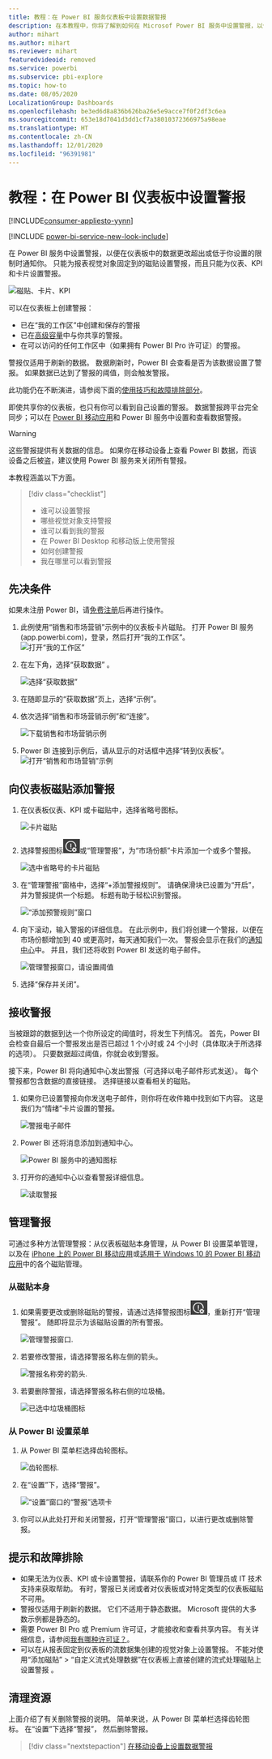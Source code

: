 ```yaml
---
title: 教程：在 Power BI 服务仪表板中设置数据警报
description: 在本教程中，你将了解到如何在 Microsof Power BI 服务中设置警报，以便在仪表板中的数据更改超出你设置的限制时通知你。
author: mihart
ms.author: mihart
ms.reviewer: mihart
featuredvideoid: removed
ms.service: powerbi
ms.subservice: pbi-explore
ms.topic: how-to
ms.date: 08/05/2020
LocalizationGroup: Dashboards
ms.openlocfilehash: be3ed6d8a836b626ba26e5e9acce7f0f2df3c6ea
ms.sourcegitcommit: 653e18d7041d3dd1cf7a38010372366975a98eae
ms.translationtype: HT
ms.contentlocale: zh-CN
ms.lasthandoff: 12/01/2020
ms.locfileid: "96391981"
---
```

# <a name="tutorial-set-alerts-on-power-bi-dashboards"></a>教程：在 Power BI 仪表板中设置警报

[!INCLUDE[consumer-appliesto-yynn](../includes/consumer-appliesto-yynn.md)]

[!INCLUDE [power-bi-service-new-look-include](../includes/power-bi-service-new-look-include.md)]

在 Power BI 服务中设置警报，以便在仪表板中的数据更改超出或低于你设置的限制时通知你。 只能为报表视觉对象固定到的磁贴设置警报，而且只能为仪表、KPI 和卡片设置警报。 

![磁贴、卡片、KPI](media/end-user-alerts/card-gauge-kpi.png)

可以在仪表板上创建警报：
- 已在“我的工作区”中创建和保存的警报
- 已在[高级容量](end-user-license.md)中与你共享的警报。 
- 在可以访问的任何工作区中（如果拥有 Power BI Pro 许可证）的警报。    

警报仅适用于刷新的数据。 数据刷新时，Power BI 会查看是否为该数据设置了警报。 如果数据已达到了警报的阈值，则会触发警报。 

此功能仍在不断演进，请参阅下面的[使用技巧和故障排除部分](#tips-and-troubleshooting)。



即使共享你的仪表板，也只有你可以看到自己设置的警报。 数据警报跨平台完全同步；可以在 [Power BI 移动应用](mobile/mobile-set-data-alerts-in-the-mobile-apps.md)和 Power BI 服务中设置和查看数据警报。 

> [!WARNING]
> 这些警报提供有关数据的信息。 如果你在移动设备上查看 Power BI 数据，而该设备之后被盗，建议使用 Power BI 服务来关闭所有警报。
> 

本教程涵盖以下方面。
> [!div class="checklist"]
> * 谁可以设置警报
> * 哪些视觉对象支持警报
> * 谁可以看到我的警报
> * 在 Power BI Desktop 和移动版上使用警报
> * 如何创建警报
> * 我在哪里可以看到警报

## <a name="prerequisites"></a>先决条件

如果未注册 Power BI，请[免费注册](https://app.powerbi.com/signupredirect?pbi_source=web)后再进行操作。

1. 此例使用“销售和市场营销”示例中的仪表板卡片磁贴。 打开 Power BI 服务 (app.powerbi.com)，登录，然后打开“我的工作区”。    
    ![打开“我的工作区”](media//end-user-alerts/power-bi-my-workspace.png)

2. 在左下角，选择“获取数据”  。

    ![选择“获取数据”](media//end-user-alerts/power-bi-get-data.png)

3. 在随即显示的“获取数据”页上，选择“示例”。

4. 依次选择“销售和市场营销示例”和“连接”。

    ![下载销售和市场营销示例](media//end-user-alerts/power-bi-sample.png)

5. Power BI 连接到示例后，请从显示的对话框中选择“转到仪表板”。     
    ![打开“销售和市场营销”示例](media//end-user-alerts/power-bi-go-to-dashboard.png)

## <a name="add-an-alert-to-a-dashboard-tile"></a>向仪表板磁贴添加警报

1. 在仪表板仪表、KPI 或卡磁贴中，选择省略号图标。
   
   ![卡片磁贴](media/end-user-alerts/power-bi-card.png)

2. 选择警报图标![警报图标](media/end-user-alerts/power-bi-alert-icon.png)或“管理警报”，为“市场份额”卡片添加一个或多个警报。

   ![选中省略号的卡片磁贴](media/end-user-alerts/power-bi-manage.png)

   
1. 在“管理警报”窗格中，选择“+添加警报规则”。  请确保滑块已设置为“开启”，并为警报提供一个标题。 标题有助于轻松识别警报。
   
   ![“添加预警规则”窗口](media/end-user-alerts/power-bi-alert-manage.png)
4. 向下滚动，输入警报的详细信息。  在此示例中，我们将创建一个警报，以便在市场份额增加到 40 或更高时，每天通知我们一次。 警报会显示在我们的[通知中心](end-user-notification-center.md)中。 并且，我们还将收到 Power BI 发送的电子邮件。
   
   ![管理警报窗口，请设置阈值](media/end-user-alerts/power-bi-manage-alert-detail.png)

5. 选择“保存并关闭”。
 


   > 

## <a name="receiving-alerts"></a>接收警报
当被跟踪的数据到达一个你所设定的阈值时，将发生下列情况。 首先，Power BI 会检查自最后一个警报发出是否已超过 1 个小时或 24 个小时（具体取决于所选择的选项）。 只要数据超过阈值，你就会收到警报。

接下来，Power BI 将向通知中心发出警报（可选择以电子邮件形式发送）。 每个警报都包含数据的直接链接。 选择链接以查看相关的磁贴。  

1. 如果你已设置警报向你发送电子邮件，则你将在收件箱中找到如下内容。 这是我们为“情绪”卡片设置的警报。
   
   ![警报电子邮件](media/end-user-alerts/power-bi-email.png)
2. Power BI 还将消息添加到通知中心。
   
   ![Power BI 服务中的通知图标](media/end-user-alerts/power-bi-task.png)
3. 打开你的通知中心以查看警报详细信息。
   
    ![读取警报](media/end-user-alerts/power-bi-notifications.png)
   
  

## <a name="managing-alerts"></a>管理警报

可通过多种方法管理警报：从仪表板磁贴本身管理，从 Power BI 设置菜单管理，以及在 [iPhone 上的 Power BI 移动应用](mobile/mobile-set-data-alerts-in-the-mobile-apps.md)或[适用于 Windows 10 的 Power BI 移动应用](mobile/mobile-set-data-alerts-in-the-mobile-apps.md)中的各个磁贴管理。

### <a name="from-the-tile-itself"></a>从磁贴本身

1. 如果需要更改或删除磁贴的警报，请通过选择警报图标![警报图标](media/end-user-alerts/power-bi-alert-icon.png)，重新打开“管理警报”。 随即将显示为该磁贴设置的所有警报。
   
    ![管理警报窗口](media/end-user-alerts/power-bi-manage-alert.png).
2. 若要修改警报，请选择警报名称左侧的箭头。
   
    ![警报名称旁的箭头](media/end-user-alerts/power-bi-alert-modify.png).
3. 若要删除警报，请选择警报名称右侧的垃圾桶。
   
      ![已选中垃圾桶图标](media/end-user-alerts/power-bi-delete.png)

### <a name="from-the-power-bi-settings-menu"></a>从 Power BI 设置菜单

1. 从 Power BI 菜单栏选择齿轮图标。
   
    ![齿轮图标](media/end-user-alerts/power-bi-gear-icon.png).
2. 在“设置”下，选择“警报”。
   
    ![“设置”窗口的“警报”选项卡](media/end-user-alerts/power-bi-settings.png)
3. 你可以从此处打开和关闭警报，打开“管理警报”窗口，以进行更改或删除警报。

## <a name="tips-and-troubleshooting"></a>提示和故障排除 

* 如果无法为仪表、KPI 或卡设置警报，请联系你的 Power BI 管理员或 IT 技术支持来获取帮助。 有时，警报已关闭或者对仪表板或对特定类型的仪表板磁贴不可用。
* 警报仅适用于刷新的数据。 它们不适用于静态数据。 Microsoft 提供的大多数示例都是静态的。 
* 需要 Power BI Pro 或 Premium 许可证，才能接收和查看共享内容。 有关详细信息，请参阅[我有哪种许可证？](end-user-license.md)。
* 可以在从报表固定到仪表板的流数据集创建的视觉对象上设置警报。 不能对使用“添加磁贴” > “自定义流式处理数据”在仪表板上直接创建的流式处理磁贴上设置警报 。


## <a name="clean-up-resources"></a>清理资源
上面介绍了有关删除警报的说明。 简单来说，从 Power BI 菜单栏选择齿轮图标。 在“设置”下选择“警报”， 然后删除警报。

> [!div class="nextstepaction"]
> [在移动设备上设置数据警报](mobile/mobile-set-data-alerts-in-the-mobile-apps.md)


